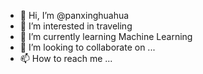- 👋 Hi, I’m @panxinghuahua
- 👀 I’m interested in traveling
- 🌱 I’m currently learning Machine Learning
- 💞️ I’m looking to collaborate on ...
- 📫 How to reach me ...

<!---
panxinghuahua/panxinghuahua is a ✨ special ✨ repository because its `README.md` (this file) appears on your GitHub profile.
You can click the Preview link to take a look at your changes.
--->
